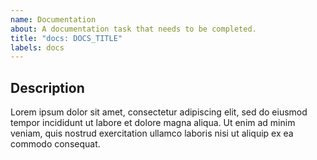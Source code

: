 ```yaml
---
name: Documentation
about: A documentation task that needs to be completed.
title: "docs: DOCS_TITLE"
labels: docs
---
```


## Description

Lorem ipsum dolor sit amet, consectetur adipiscing elit, sed do eiusmod tempor incididunt ut labore et dolore magna aliqua. Ut enim ad minim veniam, quis nostrud exercitation ullamco laboris nisi ut aliquip ex ea commodo consequat.
